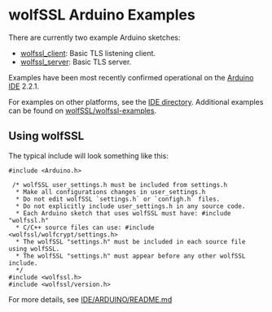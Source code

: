 # wolfSSL Arduino Examples

There are currently two example Arduino sketches:

* [wolfssl_client](./wolfssl_client/README.md): Basic TLS listening client.
* [wolfssl_server](./wolfssl_server/README.md): Basic TLS server.

Examples have been most recently confirmed operational on the
[Arduino IDE](https://www.arduino.cc/en/software) 2.2.1.

For examples on other platforms, see the [IDE directory](https://github.com/wolfssl/wolfssl/tree/master/IDE).
Additional examples can be found on [wolfSSL/wolfssl-examples](https://github.com/wolfSSL/wolfssl-examples/).

## Using wolfSSL

The typical include will look something like this:

```
#include <Arduino.h>

 /* wolfSSL user_settings.h must be included from settings.h
  * Make all configurations changes in user_settings.h
  * Do not edit wolfSSL `settings.h` or `configh.h` files.
  * Do not explicitly include user_settings.h in any source code.
  * Each Arduino sketch that uses wolfSSL must have: #include "wolfssl.h"
  * C/C++ source files can use: #include <wolfssl/wolfcrypt/settings.h>
  * The wolfSSL "settings.h" must be included in each source file using wolfSSL.
  * The wolfSSL "settings.h" must appear before any other wolfSSL include.
  */
#include <wolfssl.h>
#include <wolfssl/version.h>
```

For more details, see [IDE/ARDUINO/README.md](https://github.com/wolfSSL/wolfssl/blob/master/IDE/ARDUINO/README.md)
